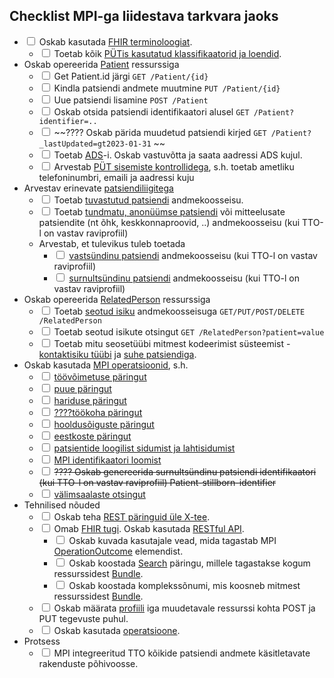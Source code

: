 ## Checklist MPI-ga liidestava tarkvara jaoks

- <input type="checkbox"/> Oskab kasutada [FHIR terminoloogiat](https://build.fhir.org/ig/TEHIK-EE/TerminologyServices).
  - <input type="checkbox"/> Toetab kõik [PÜTis kasutatud klassifikaatorid ja loendid](checks.html#kasutatav-terminoloogia).
- Oskab opereerida [Patient](http://hl7.org/fhir/patient.html) ressurssiga  
  - <input type="checkbox"/> Get Patient.id järgi  `GET /Patient/{id}`
  - <input type="checkbox"/> Kindla patsiendi andmete muutmine  `PUT /Patient/{id}`
  - <input type="checkbox"/> Uue patsiendi lisamine  `POST /Patient`
  - <input type="checkbox"/> Oskab otsida patsiendi identifikaatori alusel  `GET /Patient?identifier=..`
  - <input type="checkbox"/> ~~???? Oskab pärida muudetud patsiendi kirjed  `GET /Patient?_lastUpdated=gt2023-01-31` ~~
  - <input type="checkbox"/> Toetab [ADS](https://geoportaal.maaamet.ee/est/Teenused/Integreeritav-aadressiotsing-In-ADS-p504.html)-i. Oskab vastuvõtta ja saata aadressi ADS kujul.  
  - <input type="checkbox"/> Arvestab [PÜT sisemiste kontrollidega](checks.html#püt-rakenduse-sisesed-kontrollid),  s.h. toetab ametliku telefoninumbri, emaili ja aadressi kuju  
- Arvestav erinevate [patsiendiliigitega](patient.html)
  - <input type="checkbox"/> Toetab [tuvastutud patsiendi](StructureDefinition-ee-mpi-patient-verified.html) andmekoosseisu.
  - <input type="checkbox"/> Toetab [tundmatu, anonüümse patsiendi](StructureDefinition-ee-mpi-patient-unknown.html) või mitteelusate patsiendite (nt õhk, keskkonnaproovid, ..) andmekoosseisu (kui TTO-l on vastav raviprofiil)
  - Arvestab, et tulevikus tuleb toetada 
    - <input type="checkbox"/> [vastsündinu patsiendi](StructureDefinition-ee-mpi-patient-newborn.html) andmekoosseisu (kui TTO-l on vastav raviprofiil)
    - <input type="checkbox"/> [surnultsündinu patsiendi](StructureDefinition-ee-mpi-patient-stillborn.html) andmekoosseisu (kui TTO-l on vastav raviprofiil)  
- Oskab opereerida [RelatedPerson](http://hl7.org/fhir/relatedperson.html) ressurssiga  
  - <input type="checkbox"/> Toetab [seotud isiku](StructureDefinition-ee-mpi-related-person.html) andmekoosseisuga `GET/PUT/POST/DELETE /RelatedPerson`
  - <input type="checkbox"/> Toetab seotud isikute otsingut `GET /RelatedPerson?patient=value`
  - <input type="checkbox"/> Toetab mitu seosetüübi mitmest kodeerimist süsteemist - [kontaktisiku tüübi](ValueSet-person-relationship-class.html) ja [suhe patsiendiga](ValueSet-person-relationship.html).
- Oskab kasutada [MPI operatsioonid](https://fhir.ee/ig/mpi/build/operations.html), s.h.
  - <input type="checkbox"/> [töövõimetuse päringut](OperationDefinition-patient-incapacity-for-work.html)
  - <input type="checkbox"/> [puue päringut](OperationDefinition-patient-disability.html)
  - <input type="checkbox"/> [hariduse päringut](OperationDefinition-patient-education.html)
  - <input type="checkbox"/> [????töökoha päringut](#)
  - <input type="checkbox"/> [hooldusõiguste päringut](OperationDefinition-patient-legal-guardian.html)
  - <input type="checkbox"/> [eestkoste päringut](OperationDefinition-patient-power-of-attorney.html)
  - <input type="checkbox"/> [patsientide loogilist sidumist ja lahtisidumist](link.html)
  - <input type="checkbox"/> [MPI identifikaatori loomist](OperationDefinition-patient-generate-mrn.html)
  - <input type="checkbox"/> ~~???? Oskab genereerida surnultsündinu patsiendi identifikaatori (kui TTO-l on vastav raviprofiil)  Patient-stillborn-identifier~~
  - <input type="checkbox"/> [välimsaalaste otsingut](OperationDefinition-patient-foreigner.html)
- Tehnilised nõuded  
  - <input type="checkbox"/> Oskab teha [REST päringuid üle X-tee](https://blog.ria.ee/x-road-rest-tugi). 
  - <input type="checkbox"/> Omab [FHIR tugi](http://fhir.hl7.org). Oskab kasutada [RESTful API](http://hl7.org/fhir/documentation.html).
    - <input type="checkbox"/> Oskab kuvada kasutajale vead, mida tagastab MPI [OperationOutcome](http://hl7.org/fhir/operationoutcome.html) elemendist.
    - <input type="checkbox"/> Oskab koostada [Search](http://hl7.org/fhir/search.html) päringu, millele tagastakse kogum ressurssidest [Bundle](http://hl7.org/fhir/bundle.html).
    - <input type="checkbox"/> Oskab koostada komplekssõnumi, mis koosneb mitmest ressurssidest [Bundle](http://hl7.org/fhir/bundle.html).
  - <input type="checkbox"/> Oskab määrata [profiili](http://hl7.org/fhir/profiling.html) iga muudetavale ressurssi kohta  POST ja PUT tegevuste puhul.
  - <input type="checkbox"/> Oskab kasutada [operatsioone](http://hl7.org/fhir/operations.html).
- Protsess  
  - <input type="checkbox"/> MPI integreeritud TTO kõikide patsiendi andmete käsitletavate rakenduste põhivoosse.
